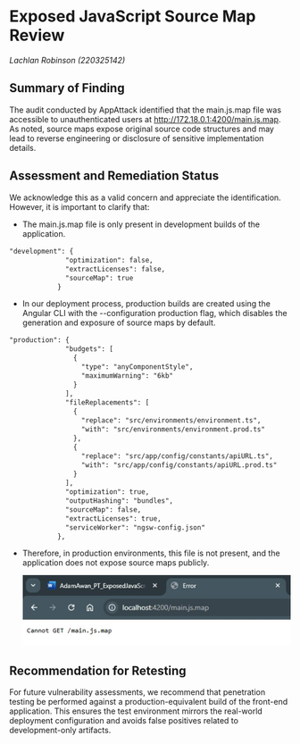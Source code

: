 # Exposed JavaScript Source Map Review

_Lachlan Robinson (220325142)_

## Summary of Finding

The audit conducted by AppAttack identified that the main.js.map file was accessible to
unauthenticated users at http://172.18.0.1:4200/main.js.map. As noted, source maps expose original
source code structures and may lead to reverse engineering or disclosure of sensitive implementation
details.

## Assessment and Remediation Status

We acknowledge this as a valid concern and appreciate the identification. However, it is important
to clarify that:

- The main.js.map file is only present in development builds of the application.

```
"development": {
              "optimization": false,
              "extractLicenses": false,
              "sourceMap": true
            }
```

- In our deployment process, production builds are created using the Angular CLI with the
  --configuration production flag, which disables the generation and exposure of source maps by
  default.

```
"production": {
              "budgets": [
                {
                  "type": "anyComponentStyle",
                  "maximumWarning": "6kb"
                }
              ],
              "fileReplacements": [
                {
                  "replace": "src/environments/environment.ts",
                  "with": "src/environments/environment.prod.ts"
                },
                {
                  "replace": "src/app/config/constants/apiURL.ts",
                  "with": "src/app/config/constants/apiURL.prod.ts"
                }
              ],
              "optimization": true,
              "outputHashing": "bundles",
              "sourceMap": false,
              "extractLicenses": true,
              "serviceWorker": "ngsw-config.json"
            },
```

- Therefore, in production environments, this file is not present, and the application does not
  expose source maps publicly.

  ![](./img/exposedmaptest.jpg)

## Recommendation for Retesting

For future vulnerability assessments, we recommend that penetration testing be performed against a
production-equivalent build of the front-end application. This ensures the test environment mirrors
the real-world deployment configuration and avoids false positives related to development-only
artifacts.
